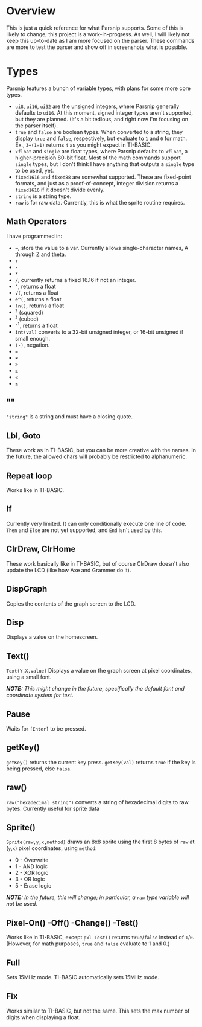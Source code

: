 # Overview
This is just a quick reference for what Parsnip supports. Some of this is likely
to change; this project is a work-in-progress. As well, I will likely not keep
this up-to-date as I am more focused on the parser. These commands are more to
test the parser and show off in screenshots what is possible.

# Types
Parsnip features a bunch of variable types, with plans for some more core types.
* `ui8`, `ui16`, `ui32` are the unsigned integers, where Parsnip
generally defaults to `ui16`. At this moment, signed integer types aren't
supported, but they are planned. (It's a bit tedious, and right now I'm focusing
on the parser itself).
* `true` and `false` are boolean types. When converted to a
string, they display `true` and `false`, respectively, but evaluate to `1` and
`0` for math. Ex., `3+(1=1)` returns `4` as you might expect in TI-BASIC.
* `xfloat` and `single` are float types, where Parsnip defaults to `xfloat`, a
higher-precision 80-bit float. Most of the math commands support `single` types,
but I don't think I have anything that outputs a `single` type to be used, yet.
* `fixed1616` and `fixed88` are somewhat supported. These are fixed-point formats,
and just as a proof-of-concept, integer division returns a `fixed1616` if it
doesn't divide evenly.
* `string` is a string type.
* `raw` is for raw data. Currently, this is what the sprite routine requires.

## Math Operators
I have programmed in:
* `→`, store the value to a var. Currently allows single-character names, A through Z and theta.
* `+`
* `-`
* `*`
* `/`, currently returns a fixed 16.16 if not an integer.
* `^`, returns a float
* `√(`, returns a float
* `e^(`, returns a float
* `ln()`, returns a float
* <sup>`2`</sup> (squared)
* <sup>`3`</sup> (cubed)
* <sup>`-1`</sup>, returns a float
* `int(val)` converts to a 32-bit unsigned integer, or 16-bit unsigned if small enough.
* `(-)`, negation.
* `=`
* `≠`
* `>`
* `≥`
* `<`
* `≤`

## ""
`"string"` is a string and must have a closing quote.

## Lbl, Goto
These work as in TI-BASIC, but you can be more creative with the names. In the
future, the allowed chars will probably be restricted to alphanumeric.

## Repeat loop
Works like in TI-BASIC.

## If
Currently very limited. It can only conditionally execute one line of code.
`Then` and `Else` are not yet supported, and `End` isn't used by this.

## ClrDraw, ClrHome
These work basically like in TI-BASIC, but of course ClrDraw doesn't also update
the LCD (like how Axe and Grammer do it).

## DispGraph
Copies the contents of the graph screen to the LCD.

## Disp
Displays a value on the homescreen.

## Text()
`Text(Y,X,value)`
Displays a value on the graph screen at pixel coordinates, using a small font.

***NOTE:** This might change in the future, specifically the default font and coordinate system for text.*

## Pause
Waits for `[Enter]` to be pressed.

## getKey()
`getKey()` returns the current key press.
`getKey(val)` returns `true` if the key is being pressed, else `false`.

## raw()
`raw("hexadecimal string")` converts a string of hexadecimal digits to raw
bytes. Currently useful for sprite data

## Sprite()
`Sprite(raw,y,x,method)` draws an 8x8 sprite using the first 8 bytes of `raw` at
(`y`,`x`) pixel coordinates, using `method`:
* 0 - Overwrite
* 1 - AND logic
* 2 - XOR logic
* 3 - OR logic
* 5 - Erase logic

***NOTE:*** *In the future, this will change; in particular, a `raw` type
variable will not be used.*

## Pixel-On() -Off() -Change() -Test()
Works like in TI-BASIC, except `pxl-Test()` returns `true`/`false` instead of
`1`/`0`. (However, for math purposes, `true` and `false` evaluate to 1 and 0.)


## Full
Sets 15MHz mode. TI-BASIC automatically sets 15MHz mode.

## Fix
Works similar to TI-BASIC, but not the same. This sets the max number of digits
when displaying a float.
